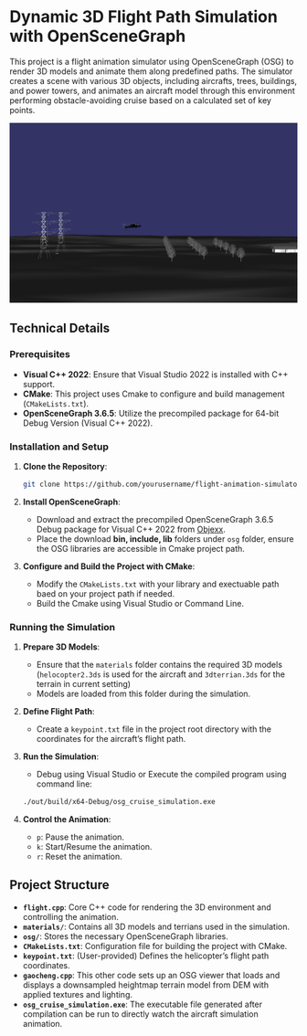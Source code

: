 # **Dynamic 3D Flight Path Simulation with OpenSceneGraph**

This project is a flight animation simulator using OpenSceneGraph (OSG) to render 3D models and animate them along predefined paths. The simulator creates a scene with various 3D objects, including aircrafts, trees, buildings, and power towers, and animates an aircraft model through this environment performing obstacle-avoiding cruise based on a calculated set of key points.

![image](materials/animation_example.png)

## **Technical Details**

### **Prerequisites**

- **Visual C++ 2022**: Ensure that Visual Studio 2022 is installed with C++ support.
- **CMake**: This project uses Cmake to configure and build management (`CMakeLists.txt`).
- **OpenSceneGraph 3.6.5**: Utilize the precompiled package for 64-bit Debug Version (Visual C++ 2022).

### **Installation and Setup**

1. **Clone the Repository**:

   ```sh
   git clone https://github.com/yourusername/flight-animation-simulator.git
   ```
2. **Install OpenSceneGraph**:

   - Download and extract the precompiled OpenSceneGraph 3.6.5 Debug package for Visual C++ 2022 from [Objexx](https://objexx.com/OpenSceneGraph.html).
   - Place the download **bin, include, lib** folders under `osg` folder, ensure the OSG libraries are accessible in Cmake project path.
3. **Configure and Build the Project with CMake**:

   - Modify the `CMakeLists.txt` with your library and exectuable path baed on your project path if needed.
   - Build the Cmake using Visual Studio or Command Line.

### **Running the Simulation**

1. **Prepare 3D Models**:

   - Ensure that the `materials` folder contains the required 3D models (`helocopter2.3ds` is used for the aircraft and `3dterrian.3ds` for the terrain in current setting)
   - Models are loaded from this folder during the simulation.
2. **Define Flight Path**:

   - Create a `keypoint.txt` file in the project root directory with the coordinates for the aircraft’s flight path.
3. **Run the Simulation**:

   - Debug using Visual Studio or Execute the compiled program using command line:

   ```sh
   ./out/build/x64-Debug/osg_cruise_simulation.exe
   ```
4. **Control the Animation**:

   - `p`: Pause the animation.
   - `k`: Start/Resume the animation.
   - `r`: Reset the animation.

## **Project Structure**

- **`flight.cpp`**: Core C++ code for rendering the 3D environment and controlling the animation.
- **`materials/`**: Contains all 3D models and terrians used in the simulation.
- **`osg/`**: Stores the necessary OpenSceneGraph libraries.
- **`CMakeLists.txt`**: Configuration file for building the project with CMake.
- **`keypoint.txt`**: (User-provided) Defines the helicopter’s flight path coordinates.
- **`gaocheng.cpp`**: This other code sets up an OSG viewer that loads and displays a downsampled heightmap terrain model from DEM with applied textures and lighting.
- **`osg_cruise_simulation.exe`**: The executable file generated after compilation can be run to directly watch the aircraft simulation animation.
